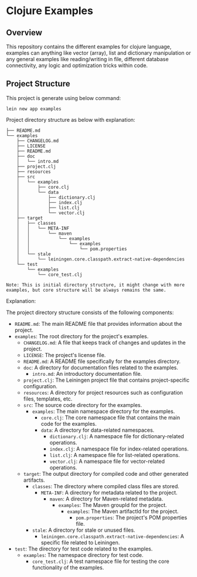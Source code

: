 # Clojure Examples

## Overview

This repository contains the different examples for clojure language, examples can anything like vector (array), list and dictionary manipulation or any general examples like reading/writing in file, different database connectivity, any logic and optimization tricks within code.

## Project Structure

This project is generate using below command:

`lein new app examples`


Project directory structure as below with explanation:

```
├── README.md
└── examples
    ├── CHANGELOG.md
    ├── LICENSE
    ├── README.md
    ├── doc
    │   └── intro.md
    ├── project.clj
    ├── resources
    ├── src
    │   └── examples
    │       ├── core.clj
    │       └── data
    │           ├── dictionary.clj
    │           ├── index.clj
    │           ├── list.clj
    │           └── vector.clj
    ├── target
    │   ├── classes
    │   │   └── META-INF
    │   │       └── maven
    │   │           └── examples
    │   │               └── examples
    │   │                   └── pom.properties
    │   └── stale
    │       └── leiningen.core.classpath.extract-native-dependencies
    └── test
        └── examples
            └── core_test.clj

Note: This is initial directory structure, it might change with more examples, but core structure will be always remains the same.

```


Explanation:

The project directory structure consists of the following components:

- `README.md`: The main README file that provides information about the project.
- `examples`: The root directory for the project's examples.
  - `CHANGELOG.md`: A file that keeps track of changes and updates in the project.
  - `LICENSE`: The project's license file.
  - `README.md`: A README file specifically for the examples directory.
  - `doc`: A directory for documentation files related to the examples.
    - `intro.md`: An introductory documentation file.
  - `project.clj`: The Leiningen project file that contains project-specific configuration.
  - `resources`: A directory for project resources such as configuration files, templates, etc.
  - `src`: The source code directory for the examples.
    - `examples`: The main namespace directory for the examples.
      - `core.clj`: The core namespace file that contains the main code for the examples.
      - `data`: A directory for data-related namespaces.
        - `dictionary.clj`: A namespace file for dictionary-related operations.
        - `index.clj`: A namespace file for index-related operations.
        - `list.clj`: A namespace file for list-related operations.
        - `vector.clj`: A namespace file for vector-related operations.
  - `target`: The output directory for compiled code and other generated artifacts.
    - `classes`: The directory where compiled class files are stored.
      - `META-INF`: A directory for metadata related to the project.
        - `maven`: A directory for Maven-related metadata.
          - `examples`: The Maven groupId for the project.
            - `examples`: The Maven artifactId for the project.
              - `pom.properties`: The project's POM properties file.
    - `stale`: A directory for stale or unused files.
      - `leiningen.core.classpath.extract-native-dependencies`: A specific file related to Leiningen.
- `test`: The directory for test code related to the examples.
  - `examples`: The namespace directory for test code.
    - `core_test.clj`: A test namespace file for testing the core functionality of the examples.